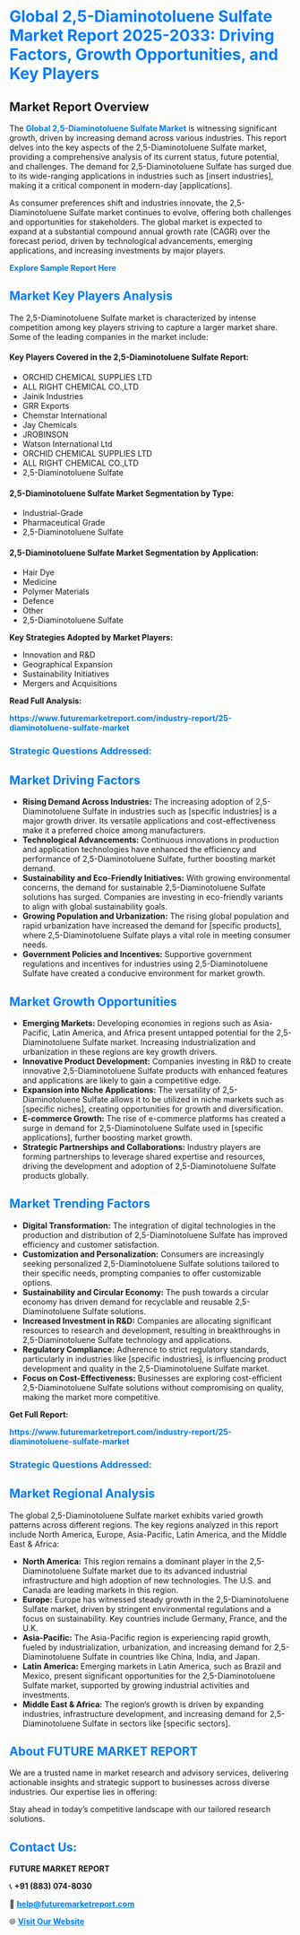 <h1 style="color: #007BFF;">Global 2,5-Diaminotoluene Sulfate Market Report 2025-2033: Driving Factors, Growth Opportunities, and Key Players</h1>

<section id="overview">
<h2>Market Report Overview</h2>
<p>The <a href="https://www.futuremarketreport.com/industry-report/25-diaminotoluene-sulfate-market" style="color: #007BFF; text-decoration: none;"><strong>Global 2,5-Diaminotoluene Sulfate Market</strong></a> is witnessing significant growth, driven by increasing demand across various industries. This report delves into the key aspects of the 2,5-Diaminotoluene Sulfate market, providing a comprehensive analysis of its current status, future potential, and challenges. The demand for 2,5-Diaminotoluene Sulfate has surged due to its wide-ranging applications in industries such as [insert industries], making it a critical component in modern-day [applications].</p>
<p>As consumer preferences shift and industries innovate, the 2,5-Diaminotoluene Sulfate market continues to evolve, offering both challenges and opportunities for stakeholders. The global market is expected to expand at a substantial compound annual growth rate (CAGR) over the forecast period, driven by technological advancements, emerging applications, and increasing investments by major players.</p>
</section>

<section id="overview">
<p><a href="https://www.futuremarketreport.com/request-sample/reportId=106925" style="color: #007BFF; text-decoration: none;"><strong>Explore Sample Report Here</strong></a></p>
</section>

<section id="key-players">
<h2 style="color: #007BFF;">Market Key Players Analysis</h2>
<p>The 2,5-Diaminotoluene Sulfate market is characterized by intense competition among key players striving to capture a larger market share. Some of the leading companies in the market include:</p>
<h4>Key Players Covered in the 2,5-Diaminotoluene Sulfate Report:</h4>
<ul><li>ORCHID CHEMICAL SUPPLIES LTD</li><li>ALL RIGHT CHEMICAL CO.,LTD</li><li>Jainik Industries</li><li>GRR Exports</li><li>Chemstar International</li><li>Jay Chemicals</li><li>JROBINSON</li><li>Watson International Ltd</li><li>ORCHID CHEMICAL SUPPLIES LTD</li><li>ALL RIGHT CHEMICAL CO.,LTD</li><li>2,5-Diaminotoluene Sulfate</li></ul>
<h4>2,5-Diaminotoluene Sulfate Market Segmentation by Type:</h4>
<ul><li>Industrial-Grade</li><li>Pharmaceutical Grade</li><li>2,5-Diaminotoluene Sulfate</li></ul>

<h4>2,5-Diaminotoluene Sulfate Market Segmentation by Application:</h4>
<ul><li>Hair Dye</li><li>Medicine</li><li>Polymer Materials</li><li>Defence</li><li>Other</li><li>2,5-Diaminotoluene Sulfate</li></ul>
<p><strong>Key Strategies Adopted by Market Players:</strong></p>
<ul>
<li>Innovation and R&D</li>
<li>Geographical Expansion</li>
<li>Sustainability Initiatives</li>
<li>Mergers and Acquisitions</li>
</ul>
</section>

<section>
<p><strong>Read Full Analysis: </strong></p><a href="https://www.futuremarketreport.com/industry-report/25-diaminotoluene-sulfate-market" style="color: #007BFF; text-decoration: none;"><strong>https://www.futuremarketreport.com/industry-report/25-diaminotoluene-sulfate-market</strong></a>
<h3 style="color: #007BFF;">Strategic Questions Addressed:</h3>
</section>

<section id="driving-factors">
<h2 style="color: #007BFF;">Market Driving Factors</h2>
<ul>
<li><strong>Rising Demand Across Industries:</strong> The increasing adoption of 2,5-Diaminotoluene Sulfate in industries such as [specific industries] is a major growth driver. Its versatile applications and cost-effectiveness make it a preferred choice among manufacturers.</li>
<li><strong>Technological Advancements:</strong> Continuous innovations in production and application technologies have enhanced the efficiency and performance of 2,5-Diaminotoluene Sulfate, further boosting market demand.</li>
<li><strong>Sustainability and Eco-Friendly Initiatives:</strong> With growing environmental concerns, the demand for sustainable 2,5-Diaminotoluene Sulfate solutions has surged. Companies are investing in eco-friendly variants to align with global sustainability goals.</li>
<li><strong>Growing Population and Urbanization:</strong> The rising global population and rapid urbanization have increased the demand for [specific products], where 2,5-Diaminotoluene Sulfate plays a vital role in meeting consumer needs.</li>
<li><strong>Government Policies and Incentives:</strong> Supportive government regulations and incentives for industries using 2,5-Diaminotoluene Sulfate have created a conducive environment for market growth.</li>
</ul>
</section>

<section id="growth-opportunities">
<h2 style="color: #007BFF;">Market Growth Opportunities</h2>
<ul>
<li><strong>Emerging Markets:</strong> Developing economies in regions such as Asia-Pacific, Latin America, and Africa present untapped potential for the 2,5-Diaminotoluene Sulfate market. Increasing industrialization and urbanization in these regions are key growth drivers.</li>
<li><strong>Innovative Product Development:</strong> Companies investing in R&D to create innovative 2,5-Diaminotoluene Sulfate products with enhanced features and applications are likely to gain a competitive edge.</li>
<li><strong>Expansion into Niche Applications:</strong> The versatility of 2,5-Diaminotoluene Sulfate allows it to be utilized in niche markets such as [specific niches], creating opportunities for growth and diversification.</li>
<li><strong>E-commerce Growth:</strong> The rise of e-commerce platforms has created a surge in demand for 2,5-Diaminotoluene Sulfate used in [specific applications], further boosting market growth.</li>
<li><strong>Strategic Partnerships and Collaborations:</strong> Industry players are forming partnerships to leverage shared expertise and resources, driving the development and adoption of 2,5-Diaminotoluene Sulfate products globally.</li>
</ul>
</section>

<section id="trending-factors">
<h2 style="color: #007BFF;">Market Trending Factors</h2>
<ul>
<li><strong>Digital Transformation:</strong> The integration of digital technologies in the production and distribution of 2,5-Diaminotoluene Sulfate has improved efficiency and customer satisfaction.</li>
<li><strong>Customization and Personalization:</strong> Consumers are increasingly seeking personalized 2,5-Diaminotoluene Sulfate solutions tailored to their specific needs, prompting companies to offer customizable options.</li>
<li><strong>Sustainability and Circular Economy:</strong> The push towards a circular economy has driven demand for recyclable and reusable 2,5-Diaminotoluene Sulfate solutions.</li>
<li><strong>Increased Investment in R&D:</strong> Companies are allocating significant resources to research and development, resulting in breakthroughs in 2,5-Diaminotoluene Sulfate technology and applications.</li>
<li><strong>Regulatory Compliance:</strong> Adherence to strict regulatory standards, particularly in industries like [specific industries], is influencing product development and quality in the 2,5-Diaminotoluene Sulfate market.</li>
<li><strong>Focus on Cost-Effectiveness:</strong> Businesses are exploring cost-efficient 2,5-Diaminotoluene Sulfate solutions without compromising on quality, making the market more competitive.</li>
</ul>
</section>

<section>
<p><strong>Get Full Report: </strong></p><a href="https://www.futuremarketreport.com/industry-report/25-diaminotoluene-sulfate-market" style="color: #007BFF; text-decoration: none;"><strong>https://www.futuremarketreport.com/industry-report/25-diaminotoluene-sulfate-market</strong></a>
<h3 style="color: #007BFF;">Strategic Questions Addressed:</h3>
</section>


<section id="regional-analysis">
<h2 style="color: #007BFF;">Market Regional Analysis</h2>
<p>The global 2,5-Diaminotoluene Sulfate market exhibits varied growth patterns across different regions. The key regions analyzed in this report include North America, Europe, Asia-Pacific, Latin America, and the Middle East & Africa:</p>
<ul>
<li><strong>North America:</strong> This region remains a dominant player in the 2,5-Diaminotoluene Sulfate market due to its advanced industrial infrastructure and high adoption of new technologies. The U.S. and Canada are leading markets in this region.</li>
<li><strong>Europe:</strong> Europe has witnessed steady growth in the 2,5-Diaminotoluene Sulfate market, driven by stringent environmental regulations and a focus on sustainability. Key countries include Germany, France, and the U.K.</li>
<li><strong>Asia-Pacific:</strong> The Asia-Pacific region is experiencing rapid growth, fueled by industrialization, urbanization, and increasing demand for 2,5-Diaminotoluene Sulfate in countries like China, India, and Japan.</li>
<li><strong>Latin America:</strong> Emerging markets in Latin America, such as Brazil and Mexico, present significant opportunities for the 2,5-Diaminotoluene Sulfate market, supported by growing industrial activities and investments.</li>
<li><strong>Middle East & Africa:</strong> The region’s growth is driven by expanding industries, infrastructure development, and increasing demand for 2,5-Diaminotoluene Sulfate in sectors like [specific sectors].</li>
</ul>
</section>

<footer>
<h2 style="color: #007BFF;">About FUTURE MARKET REPORT</h2>
<p>We are a trusted name in market research and advisory services, delivering actionable insights and strategic support to businesses across diverse industries. Our expertise lies in offering:</p>

<p>Stay ahead in today’s competitive landscape with our tailored research solutions.</p>

<h2 style="color: #007BFF;">Contact Us:</h2>
<p><strong>FUTURE MARKET REPORT</strong></p>
<p>📞 <strong>+91 (883) 074-8030</strong></p>
<p>📧 <strong><a href="mailto:help@futuremarketreport.com" style="color: #007BFF;">help@futuremarketreport.com</a></strong></p>
<p>🌐 <strong><a href="https://www.futuremarketreport.com/" style="color: #007BFF;">Visit Our Website</a></strong></p>
</footer>